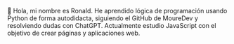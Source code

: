 👋 Hola, mi nombre es Ronald. He aprendido lógica de programación usando Python de forma autodidacta, siguiendo el GitHub de MoureDev y resolviendo dudas con ChatGPT. Actualmente estudio JavaScript con el objetivo de crear páginas y aplicaciones web.